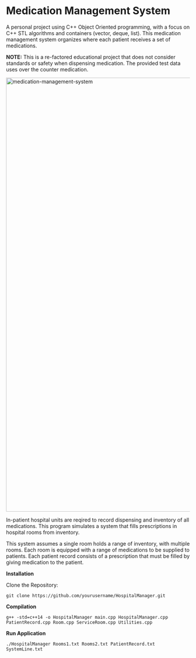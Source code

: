 # Medication Management System

A personal project using C++ Object Oriented programming, with a focus on C++ STL algorithms and containers (vector, deque, list). This medication management system organizes where each patient receives a set of medications.

**NOTE:** This is a re-factored educational project that does not consider standards or safety when dispensing medication.  The provided test data uses over the counter medication. 

<img width="1186" alt="medication-management-system" src="https://github.com/user-attachments/assets/6c723a92-020a-4457-87e6-80a27915aa0e">

In-patient hospital units are reqired to record dispensing and inventory of all medications. This program simulates a system that fills prescriptions in hospital rooms from inventory.

This system assumes a single room holds a range of inventory, with  multiple rooms. Each room is equipped with a range of medications to be supplied to patients.  Each patient record consists of a prescription that must be filled by giving medication to the patient. 

**Installation**

Clone the Repository:
```
git clone https://github.com/yourusername/HospitalManager.git
```
**Compilation**
```
g++ -std=c++14 -o HospitalManager main.cpp HospitalManager.cpp PatientRecord.cpp Room.cpp ServiceRoom.cpp Utilities.cpp
```
**Run Application**
```
./HospitalManager Rooms1.txt Rooms2.txt PatientRecord.txt SystemLine.txt
```


